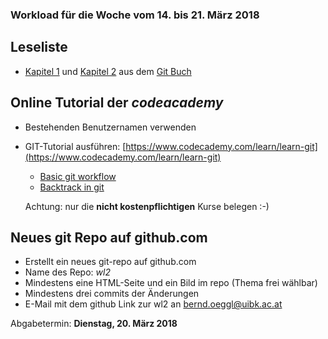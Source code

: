 ### Workload für die Woche vom 14. bis 21. März 2018

## Leseliste

* [Kapitel 1](https://git-scm.com/book/en/v2/Getting-Started-About-Version-Control) und [Kapitel 2](https://git-scm.com/book/en/v2/Git-Basics-Getting-a-Git-Repository) aus dem [Git Buch](https://git-scm.com/book/en/v2)

## Online Tutorial der *codeacademy*

* Bestehenden Benutzernamen verwenden
* GIT-Tutorial ausführen: [https://www.codecademy.com/learn/learn-git](https://www.codecademy.com/learn/learn-git)

    * [Basic git workflow](https://www.codecademy.com/courses/learn-git/lessons/git-workflow/)
    * [Backtrack in git](https://www.codecademy.com/courses/learn-git/lessons/git-backtracking/)

    Achtung: nur die **nicht kostenpflichtigen** Kurse belegen :-)

## Neues git Repo auf github.com

* Erstellt ein neues git-repo auf github.com
* Name des Repo: *wl2*
* Mindestens eine HTML-Seite und ein Bild im repo (Thema frei wählbar)
* Mindestens drei commits der Änderungen
* E-Mail mit dem github Link zur wl2 an bernd.oeggl@uibk.ac.at

Abgabetermin: **Dienstag, 20. März 2018**
